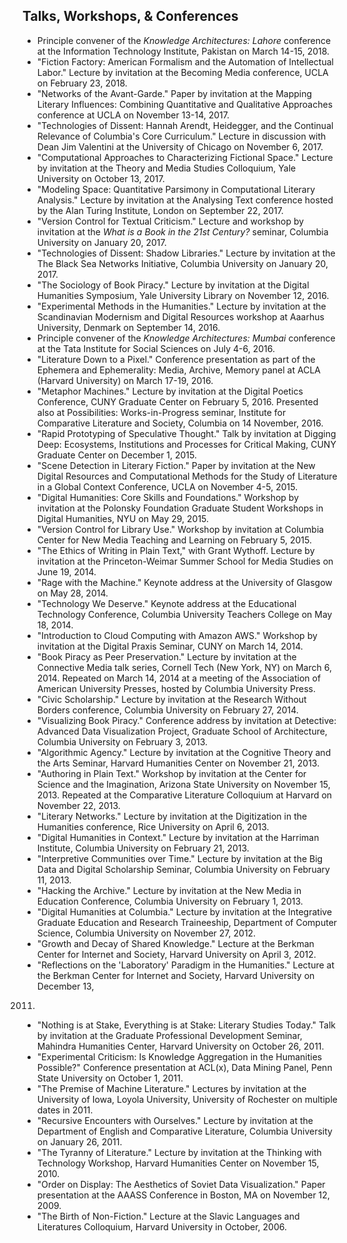 
## Talks, Workshops, & Conferences

- Principle convener of the *Knowledge Architectures: Lahore* conference at
  the Information Technology Institute, Pakistan on March 14-15, 2018.
- "Fiction Factory: American Formalism and the Automation of Intellectual
  Labor." Lecture by invitation at the Becoming Media conference, UCLA on February 23, 2018.
- "Networks of the Avant-Garde." Paper by invitation at the Mapping Literary
  Influences: Combining Quantitative and Qualitative Approaches conference at
UCLA on November 13-14, 2017.
- "Technologies of Dissent: Hannah Arendt, Heidegger, and the Continual
  Relevance of Columbia's Core Curriculum." Lecture in discussion with Dean
Jim Valentini at the University of Chicago on November 6, 2017.
- "Computational Approaches to Characterizing Fictional Space." Lecture by
  invitation at the Theory and Media Studies Colloquium, Yale University on
October 13, 2017.
- "Modeling Space: Quantitative Parsimony in Computational Literary Analysis."
  Lecture by invitation at the Analysing Text conference hosted by the Alan
Turing Institute, London on September 22, 2017.
- "Version Control for Textual Criticism." Lecture and workshop by invitation
  at the *What is a Book in the 21st Century?* seminar, Columbia University on
January 20, 2017.
- "Technologies of Dissent: Shadow Libraries." Lecture by invitation at the The Black Sea
  Networks Initiative, Columbia University on January 20, 2017.
- "The Sociology of Book Piracy." Lecture by invitation at the Digital
  Humanities Symposium, Yale University Library on November 12, 2016.
- "Experimental Methods in the Humanities." Lecture by invitation at the
  Scandinavian Modernism and Digital Resources workshop at Aaarhus University,
Denmark on September 14, 2016.
- Principle convener of the *Knowledge Architectures: Mumbai* conference at
  the Tata Institute for Social Sciences on July 4-6, 2016.
- "Literature Down to a Pixel." Conference presentation as part of the
  Ephemera and Ephemerality: Media, Archive, Memory panel at ACLA (Harvard
University) on March 17-19, 2016.
- "Metaphor Machines." Lecture by invitation at the Digital Poetics
  Conference, CUNY Graduate Center on February 5, 2016. Presented also at
Possibilities: Works-in-Progress seminar, Institute for Comparative Literature
and Society, Columbia on 14 November, 2016.
- "Rapid Prototyping of Speculative Thought." Talk by invitation at Digging
  Deep: Ecosystems, Institutions and Processes for Critical Making, CUNY
Graduate Center on December 1, 2015.
- "Scene Detection in Literary Fiction." Paper by invitation at the New
  Digital Resources and Computational Methods for the Study of Literature in a
Global Context Conference, UCLA on November 4-5, 2015.
- "Digital Humanities: Core Skills and Foundations." Workshop by invitation at
  the Polonsky Foundation Graduate Student Workshops in Digital Humanities,
NYU on May 29, 2015.
- "Version Control for Library Use." Workshop by invitation at Columbia Center
  for New Media Teaching and Learning on February 5, 2015.
- "The Ethics of Writing in Plain Text," with Grant Wythoff. Lecture by
  invitation at the Princeton-Weimar Summer School for Media Studies on June 19, 2014.
- "Rage with the Machine." Keynote address at the University of Glasgow on May
  28, 2014.
- "Technology We Deserve." Keynote address at the Educational Technology
  Conference, Columbia University Teachers College on May 18, 2014.
- "Introduction to Cloud Computing with Amazon AWS." Workshop by invitation at
  the Digital Praxis Seminar, CUNY on March 14, 2014.
- "Book Piracy as Peer Preservation." Lecture by invitation at the Connective
  Media talk series, Cornell Tech (New York, NY) on March 6, 2014. Repeated on
March 14, 2014 at a meeting of the Association of American University Presses,
hosted by Columbia University Press.
- "Civic Scholarship." Lecture by invitation at the Research Without Borders
  conference, Columbia University on February 27, 2014.
- "Visualizing Book Piracy." Conference address by invitation at Detective:
  Advanced Data Visualization Project, Graduate School of Architecture,
Columbia University on February 3, 2013.
- "Algorithmic Agency." Lecture by invitation at the Cognitive Theory and the
  Arts Seminar, Harvard Humanities Center on November 21, 2013.
- "Authoring in Plain Text." Workshop by invitation at the Center for Science
  and the Imagination, Arizona State University on November 15, 2013. Repeated
at the Comparative Literature Colloquium at Harvard on November 22, 2013.
- "Literary Networks." Lecture by invitation at the Digitization in the
  Humanities conference, Rice University on April 6, 2013.
- "Digital Humanities in Context." Lecture by invitation at the Harriman
  Institute, Columbia University on February 21, 2013.
- "Interpretive Communities over Time." Lecture by invitation at the Big Data
  and Digital Scholarship Seminar, Columbia University on February 11, 2013.
- "Hacking the Archive." Lecture by invitation at the New Media in Education
  Conference, Columbia University on February 1, 2013.
- "Digital Humanities at Columbia." Lecture by invitation at the Integrative
  Graduate Education and Research Traineeship, Department of Computer Science,
Columbia University on November 27, 2012.
- "Growth and Decay of Shared Knowledge." Lecture at the Berkman Center for
  Internet and Society, Harvard University on April 3, 2012.
- "Reflections on the 'Laboratory' Paradigm in the Humanities." Lecture at the
  Berkman Center for Internet and Society, Harvard University on December 13,
2011.
- "Nothing is at Stake, Everything is at Stake: Literary Studies Today." Talk
  by invitation at the Graduate Professional Development Seminar, Mahindra
Humanities Center, Harvard University on October 26, 2011.
- "Experimental Criticism: Is Knowledge Aggregation in the Humanities
  Possible?" Conference presentation at ACL(x), Data Mining Panel, Penn State
University on October 1, 2011.
- "The Premise of Machine Literature." Lectures by invitation at the
  University of Iowa, Loyola University, University of Rochester on multiple
dates in 2011.
- "Recursive Encounters with Ourselves." Lecture by invitation at the
  Department of English and Comparative Literature, Columbia University on
January 26, 2011.
- "The Tyranny of Literature." Lecture by invitation at the Thinking with
  Technology Workshop, Harvard Humanities Center on November 15, 2010.
- "Order on Display: The Aesthetics of Soviet Data Visualization." Paper
  presentation at the AAASS Conference in Boston, MA on November 12, 2009.
- "The Birth of Non-Fiction." Lecture at the Slavic Languages and Literatures
  Colloquium, Harvard University in October, 2006.

